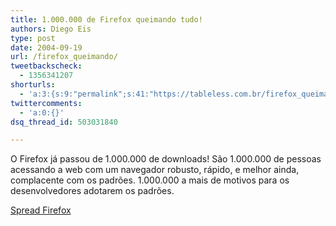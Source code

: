 ```yaml
---
title: 1.000.000 de Firefox queimando tudo!
authors: Diego Eis
type: post
date: 2004-09-19
url: /firefox_queimando/
tweetbackscheck:
  - 1356341207
shorturls:
  - 'a:3:{s:9:"permalink";s:41:"https://tableless.com.br/firefox_queimando";s:7:"tinyurl";s:26:"https://tinyurl.com/3er948c";s:4:"isgd";s:19:"https://is.gd/K21wG2";}'
twittercomments:
  - 'a:0:{}'
dsq_thread_id: 503031840

---
```

O Firefox já passou de 1.000.000 de downloads! São 1.000.000 de pessoas acessando a web com um navegador robusto, rápido, e melhor ainda, complacente com os padrões. 1.000.000 a mais de motivos para os desenvolvedores adotarem os padrões.
              
[Spread Firefox][1]

 [1]: https://www.spreadfirefox.com/?q=node/view/875
